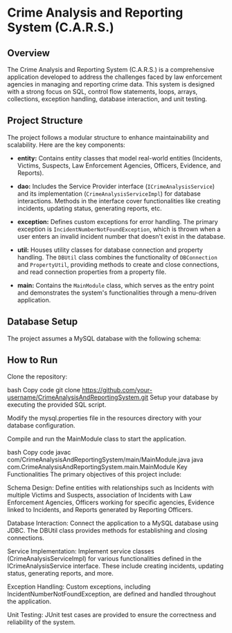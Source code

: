 # Crime Analysis and Reporting System (C.A.R.S.)

## Overview

The Crime Analysis and Reporting System (C.A.R.S.) is a comprehensive application developed to address the challenges faced by law enforcement agencies in managing and reporting crime data. This system is designed with a strong focus on SQL, control flow statements, loops, arrays, collections, exception handling, database interaction, and unit testing.

## Project Structure

The project follows a modular structure to enhance maintainability and scalability. Here are the key components:

- **entity:** Contains entity classes that model real-world entities (Incidents, Victims, Suspects, Law Enforcement Agencies, Officers, Evidence, and Reports).

- **dao:** Includes the Service Provider interface (`ICrimeAnalysisService`) and its implementation (`CrimeAnalysisServiceImpl`) for database interactions. Methods in the interface cover functionalities like creating incidents, updating status, generating reports, etc.

- **exception:** Defines custom exceptions for error handling. The primary exception is `IncidentNumberNotFoundException`, which is thrown when a user enters an invalid incident number that doesn't exist in the database.

- **util:** Houses utility classes for database connection and property handling. The `DBUtil` class combines the functionality of `DBConnection` and `PropertyUtil`, providing methods to create and close connections, and read connection properties from a property file.

- **main:** Contains the `MainModule` class, which serves as the entry point and demonstrates the system's functionalities through a menu-driven application.

## Database Setup

The project assumes a MySQL database with the following schema:



## How to Run
Clone the repository:

bash
Copy code
git clone https://github.com/your-username/CrimeAnalysisAndReportingSystem.git
Setup your database by executing the provided SQL script.

Modify the mysql.properties file in the resources directory with your database configuration.

Compile and run the MainModule class to start the application.

bash
Copy code
javac com/CrimeAnalysisAndReportingSystem/main/MainModule.java
java com.CrimeAnalysisAndReportingSystem.main.MainModule
Key Functionalities
The primary objectives of this project include:

Schema Design: Define entities with relationships such as Incidents with multiple Victims and Suspects, association of Incidents with Law Enforcement Agencies, Officers working for specific agencies, Evidence linked to Incidents, and Reports generated by Reporting Officers.

Database Interaction: Connect the application to a MySQL database using JDBC. The DBUtil class provides methods for establishing and closing connections.

Service Implementation: Implement service classes (CrimeAnalysisServiceImpl) for various functionalities defined in the ICrimeAnalysisService interface. These include creating incidents, updating status, generating reports, and more.

Exception Handling: Custom exceptions, including IncidentNumberNotFoundException, are defined and handled throughout the application.

Unit Testing: JUnit test cases are provided to ensure the correctness and reliability of the system.
